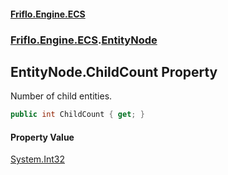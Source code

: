 #### [Friflo.Engine.ECS](index.md#'index')
### [Friflo.Engine.ECS](Friflo.Engine.ECS.md#'Friflo.Engine.ECS').[EntityNode](EntityNode.md#'Friflo.Engine.ECS.EntityNode')

## EntityNode.ChildCount Property

Number of child entities.

```csharp
public int ChildCount { get; }
```

#### Property Value
[System.Int32](https://docs.microsoft.com/en-us/dotnet/api/System.Int32#'System.Int32')